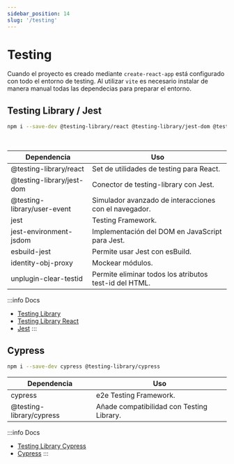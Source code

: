 ```yaml
---
sidebar_position: 14
slug: '/testing'
---
```


# Testing
Cuando el proyecto es creado mediante `create-react-app` está configurado con todo el entorno de testing. Al utilizar `vite` es necesario instalar de manera manual todas las dependecias para preparar el entorno.

## Testing Library / Jest

```bash
npm i --save-dev @testing-library/react @testing-library/jest-dom @testing-library/user-event jest jest-environment-jsdom esbuild-jest identity-obj-proxy unplugin-clear-testid
```
<br />

<div style={{textAlign:'center'}}>
<table style={{display: 'inline-block'}}>
<thead>
<tr><th>Dependencia</th><th>Uso</th></tr>
</thead>
<tbody>
<tr><td>@testing-library/react</td><td>Set de utilidades de testing para React.</td></tr>
<tr><td>@testing-library/jest-dom</td><td>Conector de testing-library con Jest.</td></tr>
<tr><td>@testing-library/user-event</td><td>Simulador avanzado de interacciones con el navegador.</td></tr>
<tr><td>jest</td><td>Testing Framework.</td></tr>
<tr><td>jest-environment-jsdom</td><td>Implementación del DOM en JavaScript para Jest.</td></tr>
<tr><td>esbuild-jest</td><td>Permite usar Jest con esBuild.</td></tr>
<tr><td>identity-obj-proxy</td><td>Mockear módulos.</td></tr>
<tr><td>unplugin-clear-testid</td><td>Permite eliminar todos los atributos test-id del HTML.</td></tr>
</tbody>
</table>
</div>

:::info Docs
* [Testing Library](https://testing-library.com/docs/queries/about)
* [Testing Library React](https://testing-library.com/docs/react-testing-library/intro)
* [Jest](https://jestjs.io/es-ES/)
:::

## Cypress
```bash
npm i --save-dev cypress @testing-library/cypress
```

<div style={{textAlign:'center'}}>
<table style={{display: 'inline-block'}}>
<thead>
<tr><th>Dependencia</th><th>Uso</th></tr>
</thead>
<tbody>
<tr><td>cypress</td><td>e2e Testing Framework.</td></tr>
<tr><td>@testing-library/cypress</td><td>Añade compatibilidad con Testing Library.</td></tr>
</tbody>
</table>
</div>

:::info Docs
* [Testing Library Cypress](https://testing-library.com/docs/cypress-testing-library/intro)
* [Cypress](https://www.cypress.io/)
:::